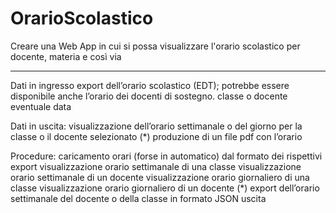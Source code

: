# OrarioScolastico
Creare una Web App in cui si possa visualizzare l'orario scolastico per docente, materia e così via

_________________________________________________________________________________________________________________________________________________________________________
Dati in ingresso
export dell’orario scolastico (EDT); potrebbe essere disponibile anche l’orario dei docenti di sostegno.
classe o docente
eventuale data 

Dati in uscita:
visualizzazione dell’orario settimanale o del giorno per la classe o il docente selezionato
(*) produzione di un file pdf con l’orario

Procedure:
caricamento orari (forse in automatico) dal formato dei rispettivi export
visualizzazione orario settimanale di una classe
visualizzazione orario settimanale di un docente
visualizzazione orario giornaliero di una classe
visualizzazione orario giornaliero di un docente
(*) export dell’orario settimanale del docente o della classe in formato JSON
uscita
